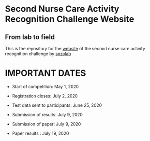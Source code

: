 # Second Nurse Care Activity Recognition Challenge Website

## From lab to field

This is the repository for the [website](https://abc-research.github.io/nurse2020) of the second nurse care activity recognition challenge by [sozolab](sozolab.jp)

# IMPORTANT DATES

- Start of competition:                  May 1, 2020

- Registration closes:                     July 2, 2020

- Test data sent to participants:  June 25, 2020

- Submission of results:                 July 9, 2020

- Submission of paper:                  July 9, 2020

- Paper results               :                July 19, 2020
